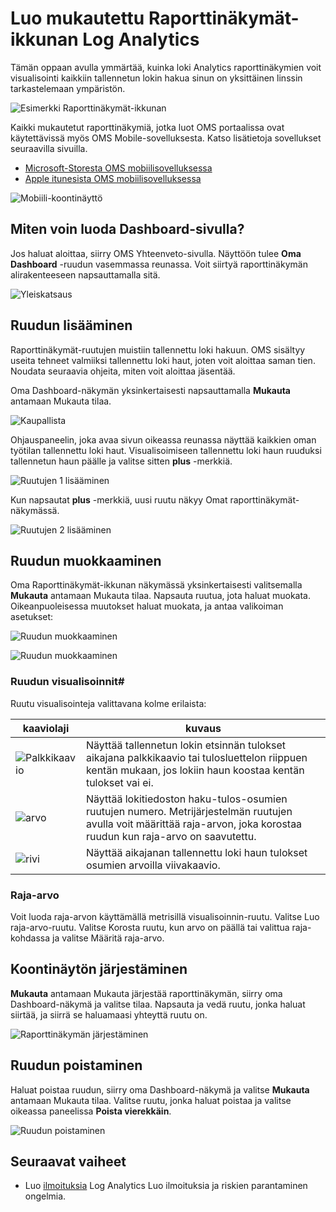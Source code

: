 <properties
    pageTitle="Mukautetun koontinäytön luominen Log Analytics | Microsoft Azure"
    description="Tämän oppaan avulla voit selvittää, kuinka Log Analytics raporttinäkymien voit visualisointi kaikkiin tallennetun lokin hakua antamalla yhden linssin tarkastelemaan ympäristön."
    services="log-analytics"
    documentationCenter=""
    authors="bandersmsft"
    manager="jwhit"
    editor=""/>

<tags
    ms.service="log-analytics"
    ms.workload="na"
    ms.tgt_pltfrm="na"
    ms.devlang="na"
    ms.topic="article"
    ms.date="10/10/2016"
    ms.author="banders"/>

# <a name="create-a-custom-dashboard-in-log-analytics"></a>Luo mukautettu Raporttinäkymät-ikkunan Log Analytics

Tämän oppaan avulla ymmärtää, kuinka loki Analytics raporttinäkymien voit visualisointi kaikkiin tallennetun lokin hakua sinun on yksittäinen linssin tarkastelemaan ympäristön.

![Esimerkki Raporttinäkymät-ikkunan](./media/log-analytics-dashboards/oms-dashboards-example-dash.png)

Kaikki mukautetut raporttinäkymiä, jotka luot OMS portaalissa ovat käytettävissä myös OMS Mobile-sovelluksesta. Katso lisätietoja sovellukset seuraavilla sivuilla.

- [Microsoft-Storesta OMS mobiilisovelluksessa](http://www.windowsphone.com/store/app/operational-insights/4823b935-83ce-466c-82bb-bd0a3f58d865)
- [Apple itunesista OMS mobiilisovelluksessa](https://itunes.apple.com/app/microsoft-operations-management/id1042424859?mt=8)

![Mobiili-koontinäyttö](./media/log-analytics-dashboards/oms-search-mobile.png)

## <a name="how-do-i-create-my-dashboard"></a>Miten voin luoda Dashboard-sivulla?

Jos haluat aloittaa, siirry OMS Yhteenveto-sivulla. Näyttöön tulee **Oma Dashboard** -ruudun vasemmassa reunassa. Voit siirtyä raporttinäkymän alirakenteeseen napsauttamalla sitä.

![Yleiskatsaus](./media/log-analytics-dashboards/oms-dashboards-overview.png)


## <a name="adding-a-tile"></a>Ruudun lisääminen

Raporttinäkymät-ruutujen muistiin tallennettu loki hakuun. OMS sisältyy useita tehneet valmiiksi tallennettu loki haut, joten voit aloittaa saman tien. Noudata seuraavia ohjeita, miten voit aloittaa jäsentää.

Oma Dashboard-näkymän yksinkertaisesti napsauttamalla **Mukauta** antamaan Mukauta tilaa.

![Kaupallista](./media/log-analytics-dashboards/oms-dashboards-pictorial01.png)

 Ohjauspaneelin, joka avaa sivun oikeassa reunassa näyttää kaikkien oman työtilan tallennettu loki haut. Visualisoimiseen tallennettu loki haun ruuduksi tallennetun haun päälle ja valitse sitten **plus** -merkkiä.

![Ruutujen 1 lisääminen](./media/log-analytics-dashboards/oms-dashboards-pictorial02.png)

Kun napsautat **plus** -merkkiä, uusi ruutu näkyy Omat raporttinäkymät-näkymässä.

![Ruutujen 2 lisääminen](./media/log-analytics-dashboards/oms-dashboards-pictorial03.png)


## <a name="edit-a-tile"></a>Ruudun muokkaaminen

Oma Raporttinäkymät-ikkunan näkymässä yksinkertaisesti valitsemalla **Mukauta** antamaan Mukauta tilaa. Napsauta ruutua, jota haluat muokata. Oikeanpuoleisessa muutokset haluat muokata, ja antaa valikoiman asetukset:

![Ruudun muokkaaminen](./media/log-analytics-dashboards/oms-dashboards-pictorial04.png)

![Ruudun muokkaaminen](./media/log-analytics-dashboards/oms-dashboards-pictorial05.png)

### <a name="tile-visualizations"></a>Ruudun visualisoinnit#
Ruutu visualisointeja valittavana kolme erilaista:

|kaaviolaji|kuvaus|
|---|---|
|![Palkkikaavio](./media/log-analytics-dashboards/oms-dashboards-bar-chart.png)|Näyttää tallennetun lokin etsinnän tulokset aikajana palkkikaavio tai tulosluettelon riippuen kentän mukaan, jos lokiin haun koostaa kentän tulokset vai ei.
|![arvo](./media/log-analytics-dashboards/oms-dashboards-metric.png)|Näyttää lokitiedoston haku-tulos-osumien ruutujen numero. Metrijärjestelmän ruutujen avulla voit määrittää raja-arvon, joka korostaa ruudun kun raja-arvo on saavutettu.|
|![rivi](./media/log-analytics-dashboards/oms-dashboards-line.png)|Näyttää aikajanan tallennettu loki haun tulokset osumien arvoilla viivakaavio.|

### <a name="threshold"></a>Raja-arvo
Voit luoda raja-arvon käyttämällä metrisillä visualisoinnin-ruutu. Valitse Luo raja-arvo-ruutu. Valitse Korosta ruutu, kun arvo on päällä tai valittua raja-kohdassa ja valitse Määritä raja-arvo.

## <a name="organizing-the-dashboard"></a>Koontinäytön järjestäminen
**Mukauta** antamaan Mukauta järjestää raporttinäkymän, siirry oma Dashboard-näkymä ja valitse tilaa. Napsauta ja vedä ruutu, jonka haluat siirtää, ja siirrä se haluamaasi yhteyttä ruutu on.

![Raporttinäkymän järjestäminen](./media/log-analytics-dashboards/oms-dashboards-organize.png)

## <a name="remove-a-tile"></a>Ruudun poistaminen
Haluat poistaa ruudun, siirry oma Dashboard-näkymä ja valitse **Mukauta** antamaan Mukauta tilaa. Valitse ruutu, jonka haluat poistaa ja valitse oikeassa paneelissa **Poista vierekkäin**.

![Ruudun poistaminen](./media/log-analytics-dashboards/oms-dashboards-remove-tile.png)

## <a name="next-steps"></a>Seuraavat vaiheet

- Luo [ilmoituksia](log-analytics-alerts.md) Log Analytics Luo ilmoituksia ja riskien parantaminen ongelmia.
